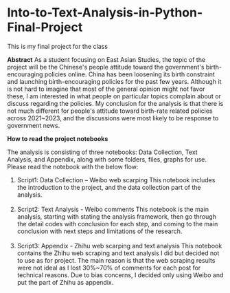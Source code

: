 # Into-to-Text-Analysis-in-Python-Final-Project
This is my final project for the class <br>

<b>Abstract</b> 
As a student focusing on East Asian Studies, the topic of the project will be the Chinese's people attitude toward the government's birth-encouraging policies online. China has been loosening its birth constraint and launching birth-encouraging policies for the past few years. Although it is not hard to imagine that most of the general opinion might not favor these, I am interested in what people on particular topics complain about or discuss regarding the policies. My conclusion for the analysis is that there is not much different for people's attitude toward birth-rate related policies across 2021~2023, and the discussions were most likely to be response to government news.

<b>How to read the project notebooks</b>

The analysis is consisting of three notebooks: Data Collection, Text Analysis, and Appendix, along with some folders, files, graphs for use. Please read the notebook with the below flow:
1. Script1: Data Collection – Weibo web scarping
This notebook includes the introduction to the project, and the data collection part of the analysis. <br> <br>
2. Script2: Text Analysis - Weibo comments
This notebook is the main analysis, starting with stating the analysis framework, then go through the detail codes with conclusion for each step, and coming to the main conclusion with next steps and limitations of the research. <br> <br>
3. Script3: Appendix - Zhihu web scarping and text analysis
This notebook contains the Zhihu web scraping and text analysis I did but decided not to use as for project. The main reason is that the web scraping results were not ideal as I lost 30%~70% of comments for each post for technical reasons. Due to bias concerns, I decided only using Weibo and put the part of Zhihu as appendix.
